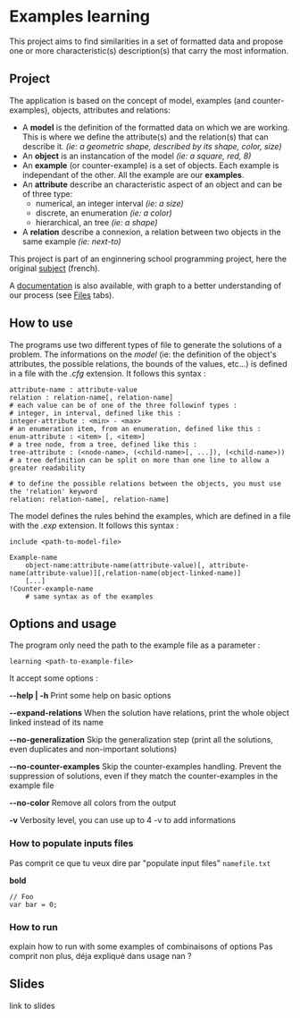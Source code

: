 # Examples learning

This project aims to find similarities in a set of formatted data and propose one or more characteristic(s) description(s) that carry the most information.

## Project

The application is based on the concept of model, examples (and counter-examples), objects, attributes and relations:

 - A **model** is the definition of the formatted data on which we are working. This is where we define the attribute(s) and the relation(s) that can describe it. *(ie: a geometric shape, described by its shape, color, size)*
 - An **object** is an instancation of the model *(ie: a square, red, 8)*
 - An **example** (or counter-example) is a set of objects. Each example is independant of the other. All the example are our **examples**.
 - An **attribute** describe an characteristic aspect of an object and can be of three type:
	 - numerical, an integer interval *(ie: a size)*
	 - discrete, an enumeration *(ie: a color)*
	 - hierarchical, an tree *(ie: a shape)*
 - A **relation** describe a connexion, a relation between two objects in the same example *(ie: next-to)*

This project is part of an enginnering school programming project, here the original [subject](https://github.com/gaelfoppolo/examples-learning/blob/master/subject.pdf) (french).

A [documentation](http://gaelfoppolo.github.io/examples-learning/) is also available, with graph to a better understanding of our process (see [Files](http://gaelfoppolo.github.io/examples-learning/files.html) tabs).

## How to use

The programs use two different types of file to generate the solutions of a problem.
The informations on the _model_ (ie: the definition of the object's attributes, the possible relations, the bounds of the values, etc...) is defined in a file with the _.cfg_ extension. It follows this syntax :
```
attribute-name : attribute-value
relation : relation-name[, relation-name]
# each value can be of one of the three followinf types :
# integer, in interval, defined like this :
integer-attribute : <min> - <max>
# an enumeration item, from an enumeration, defined like this :
enum-attribute : <item> [, <item>]
# a tree node, from a tree, defined like this :
tree-attribute : (<node-name>, (<child-name>[, ...]), (<child-name>))
# a tree definition can be split on more than one line to allow a greater readability

# to define the possible relations between the objects, you must use the 'relation' keyword
relation: relation-name[, relation-name]
```

The model defines the rules behind the examples, which are defined in a file with the _.exp_ extension. It follows this syntax :
```
include <path-to-model-file>

Example-name
	object-name:attribute-name(attribute-value)[, attribute-name(attribute-value)][,relation-name(object-linked-name)]
	[...]
!Counter-example-name
	# same syntax as of the examples
```

## Options and usage

The program only need the path to the example file as a parameter :
```
learning <path-to-example-file>
```

It accept some options :

**--help | -h**
Print some help on basic options

**--expand-relations**
When the solution have relations, print the whole object linked instead of its name

**--no-generalization**
Skip the generalization step (print all the solutions, even duplicates and non-important solutions)

**--no-counter-examples**
Skip the counter-examples handling. Prevent the suppression of solutions, even if they match the counter-examples in the example file

**--no-color**
Remove all colors from the output

**-v**
Verbosity level, you can use up to 4 -v to add informations

### How to populate inputs files

Pas comprit ce que tu veux dire par "populate input files"
`namefile.txt`

**bold** 

```
// Foo
var bar = 0;
```
 
### How to run

explain how to run with some examples of combinaisons of options
Pas comprit non plus, déja expliqué dans usage nan ?

## Slides

link to slides